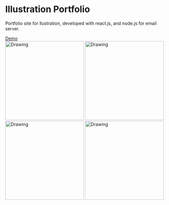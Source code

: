 # Illustration Portfolio
Portfolio site for llustration, developed with react.js, and node.js for email server.

[Demo](https://yumichen.github.io/Website/public/index.html)  
<img src="https://s6.postimg.org/aax33l7y9/004.jpg" alt="Drawing" width="250px"/>
<img src="https://s6.postimg.org/z2wpatp4x/006.jpg" alt="Drawing" width="250px"/>
<img src="https://s6.postimg.org/3pkd3ts3l/007.jpg" alt="Drawing" width="250px"/>
<img src="https://s6.postimg.org/j5i9sht8h/022.jpg" alt="Drawing" width="250px"/>

